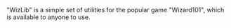 "WizLib" is a simple set of utilities for the popular game "Wizard101", which is available to anyone to use.

